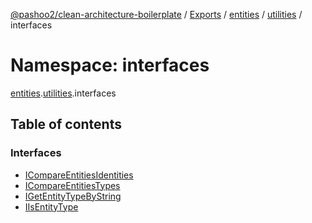 [@pashoo2/clean-architecture-boilerplate](../README.md) / [Exports](../modules.md) / [entities](entities.md) / [utilities](entities.utilities.md) / interfaces

# Namespace: interfaces

[entities](entities.md).[utilities](entities.utilities.md).interfaces

## Table of contents

### Interfaces

- [ICompareEntitiesIdentities](../interfaces/entities.utilities.interfaces.icompareentitiesidentities.md)
- [ICompareEntitiesTypes](../interfaces/entities.utilities.interfaces.icompareentitiestypes.md)
- [IGetEntityTypeByString](../interfaces/entities.utilities.interfaces.igetentitytypebystring.md)
- [IIsEntityType](../interfaces/entities.utilities.interfaces.iisentitytype.md)
